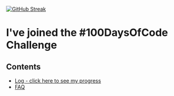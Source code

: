 [![GitHub Streak](https://streak-stats.demolab.com/?user=SumeshKumarjn)](https://git.io/streak-stats)
# I've joined the #100DaysOfCode Challenge

## Contents

* [Log - click here to see my progress](log.md)
* [FAQ](FAQ.md)



